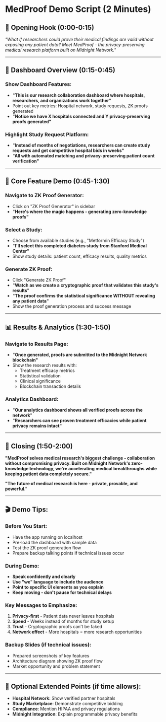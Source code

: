 # MedProof Demo Script (2 Minutes)

## 🎯 **Opening Hook (0:00-0:15)**
*"What if researchers could prove their medical findings are valid without exposing any patient data? Meet MedProof - the privacy-preserving medical research platform built on Midnight Network."*

---

## 🏥 **Dashboard Overview (0:15-0:45)**

### Show Dashboard Features:
- **"This is our research collaboration dashboard where hospitals, researchers, and organizations work together"**
- Point out key metrics: Hospital network, study requests, ZK proofs generated
- **"Notice we have X hospitals connected and Y privacy-preserving proofs generated"**

### Highlight Study Request Platform:
- **"Instead of months of negotiations, researchers can create study requests and get competitive hospital bids in weeks"**
- **"All with automated matching and privacy-preserving patient count verification"**

---

## 🔬 **Core Feature Demo (0:45-1:30)**

### Navigate to ZK Proof Generator:
- Click on "ZK Proof Generator" in sidebar
- **"Here's where the magic happens - generating zero-knowledge proofs"**

### Select a Study:
- Choose from available studies (e.g., "Metformin Efficacy Study")
- **"I'll select this completed diabetes study from Stanford Medical Center"**
- Show study details: patient count, efficacy results, quality metrics

### Generate ZK Proof:
- Click "Generate ZK Proof"
- **"Watch as we create a cryptographic proof that validates this study's results"**
- **"The proof confirms the statistical significance WITHOUT revealing any patient data"**
- Show the proof generation process and success message

---

## 📊 **Results & Analytics (1:30-1:50)**

### Navigate to Results Page:
- **"Once generated, proofs are submitted to the Midnight Network blockchain"**
- Show the research results with:
  - Treatment efficacy metrics
  - Statistical validation
  - Clinical significance
  - Blockchain transaction details

### Analytics Dashboard:
- **"Our analytics dashboard shows all verified proofs across the network"**
- **"Researchers can see proven treatment efficacies while patient privacy remains intact"**

---

## 🚀 **Closing (1:50-2:00)**

**"MedProof solves medical research's biggest challenge - collaboration without compromising privacy. Built on Midnight Network's zero-knowledge technology, we're accelerating medical breakthroughs while keeping patient data completely secure."**

**"The future of medical research is here - private, provable, and powerful."**

---

## 🎬 **Demo Tips:**

### Before You Start:
- Have the app running on localhost
- Pre-load the dashboard with sample data
- Test the ZK proof generation flow
- Prepare backup talking points if technical issues occur

### During Demo:
- **Speak confidently and clearly**
- **Use "we" language to include the audience**
- **Point to specific UI elements as you explain**
- **Keep moving - don't pause for technical delays**

### Key Messages to Emphasize:
1. **Privacy-first** - Patient data never leaves hospitals
2. **Speed** - Weeks instead of months for study setup
3. **Trust** - Cryptographic proofs can't be faked
4. **Network effect** - More hospitals = more research opportunities

### Backup Slides (if technical issues):
- Prepared screenshots of key features
- Architecture diagram showing ZK proof flow
- Market opportunity and problem statement

---

## 📝 **Optional Extended Points (if time allows):**

- **Hospital Network**: Show verified partner hospitals
- **Study Marketplace**: Demonstrate competitive bidding
- **Compliance**: Mention HIPAA and privacy regulations
- **Midnight Integration**: Explain programmable privacy benefits